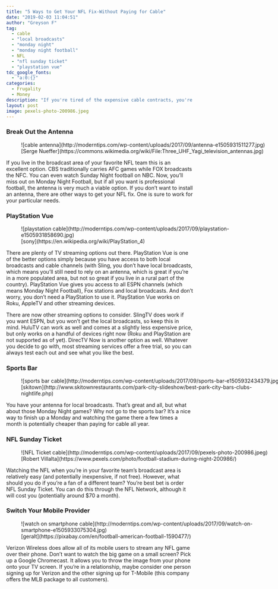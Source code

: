 ```yaml
---
title: "5 Ways to Get Your NFL Fix-Without Paying for Cable"
date: "2019-02-03 11:04:51"
author: "Greyson F"
tag:
  - cable
  - "local broadcasts"
  - "monday night"
  - "monday night football"
  - NFL
  - "nfl sunday ticket"
  - "playstation vue"
tdc_google_fonts:
  - "a:0:{}"
categories:
  - Frugality
  - Money
description: "If you're tired of the expensive cable contracts, you're not alone. Thankfully, you don't need cable to enjoy the NFL."
layout: post
image: pexels-photo-200986.jpeg
---
```


### Break Out the Antenna

<figure aria-describedby="caption-attachment-4610" class="wp-caption alignnone" id="attachment_4610" style="width: 698px">![cable antenna](http://moderntips.com/wp-content/uploads/2017/09/antenna-e1505931511277.jpg)<figcaption class="wp-caption-text" id="caption-attachment-4610">[Serge Nueffer](https://commons.wikimedia.org/wiki/File:Three_UHF_Yagi_television_antennas.jpg)</figcaption></figure>

If you live in the broadcast area of your favorite NFL team this is an excellent option. CBS traditionally carries AFC games while FOX broadcasts the NFC. You can even watch Sunday Night football on NBC. Now, you’ll miss out on Monday Night Football, but if all you want is professional football, the antenna is very much a viable option. If you don’t want to install an antenna, there are other ways to get your NFL fix. One is sure to work for your particular needs.

### PlayStation Vue

<figure aria-describedby="caption-attachment-4612" class="wp-caption alignnone" id="attachment_4612" style="width: 700px">![playstation cable](http://moderntips.com/wp-content/uploads/2017/09/playstation-e1505931858690.jpg)<figcaption class="wp-caption-text" id="caption-attachment-4612">[sony](https://en.wikipedia.org/wiki/PlayStation_4)</figcaption></figure>

There are plenty of TV streaming options out there. PlayStation Vue is one of the better options simply because you have access to both local broadcasts and cable channels (with Sling, you don’t have local broadcasts, which means you’ll still need to rely on an antenna, which is great if you’re in a more populated area, but not so great if you live in a rural part of the country). PlayStation Vue gives you access to all ESPN channels (which means Monday Night Football), Fox stations and local broadcasts. And don’t worry, you don’t need a PlayStation to use it. PlayStation Vue works on Roku, AppleTV and other streaming devices.

There are now other streaming options to consider. SlingTV does work if you want ESPN, but you won’t get the local broadcasts, so keep this in mind. HuluTV can work as well and comes at a slightly less expensive price, but only works on a handful of devices right now (Roku and PlayStation are not supported as of yet). DirecTV Now is another option as well. Whatever you decide to go with, most streaming services offer a free trial, so you can always test each out and see what you like the best.

### Sports Bar

<figure aria-describedby="caption-attachment-4614" class="wp-caption alignnone" id="attachment_4614" style="width: 700px">![sports bar cable](http://moderntips.com/wp-content/uploads/2017/09/sports-bar-e1505932434379.jpg)<figcaption class="wp-caption-text" id="caption-attachment-4614">[skitown](http://www.skitownrestaurants.com/park-city-slideshow/best-park-city-bars-clubs-nightlife.php)</figcaption></figure>

You have your antenna for local broadcasts. That’s great and all, but what about those Monday Night games? Why not go to the sports bar? It’s a nice way to finish up a Monday and watching the game there a few times a month is potentially cheaper than paying for cable all year.

### NFL Sunday Ticket

<figure aria-describedby="caption-attachment-4616" class="wp-caption alignnone" id="attachment_4616" style="width: 700px">![NFL Ticket cable](http://moderntips.com/wp-content/uploads/2017/09/pexels-photo-200986.jpeg)<figcaption class="wp-caption-text" id="caption-attachment-4616">[Robert Villalta](https://www.pexels.com/photo/football-stadium-during-night-200986/)</figcaption></figure>

Watching the NFL when you’re in your favorite team’s broadcast area is relatively easy (and potentially inexpensive, if not free). However, what should you do if you’re a fan of a different team? You’re best bet is order NFL Sunday Ticket. You can do this through the NFL Network, although it will cost you (potentially around $70 a month).

### Switch Your Mobile Provider

<figure aria-describedby="caption-attachment-4617" class="wp-caption alignnone" id="attachment_4617" style="width: 700px">![watch on smartphone cable](http://moderntips.com/wp-content/uploads/2017/09/watch-on-smartphone-e1505933075304.jpg)<figcaption class="wp-caption-text" id="caption-attachment-4617">[geralt](https://pixabay.com/en/football-american-football-1590477/)</figcaption></figure>

Verizon Wireless does allow all of its mobile users to stream any NFL game over their phone. Don’t want to watch the big game on a small screen? Pick up a Google Chromecast. It allows you to throw the image from your phone onto your TV screen. If you’re in a relationship, maybe consider one person signing up for Verizon and the other signing up for T-Mobile (this company offers the MLB package to all customers).
